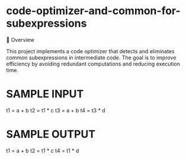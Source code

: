 # code-optimizer-and-common-for-subexpressions

📘 Overview

This project implements a code optimizer that detects and eliminates common subexpressions in intermediate code.
The goal is to improve efficiency by avoiding redundant computations and reducing execution time.
       
# SAMPLE INPUT

t1 = a + b
t2 = t1 * c
t3 = a + b
t4 = t3 * d

# SAMPLE OUTPUT

t1 = a + b
t2 = t1 * c
t4 = t1 * d
